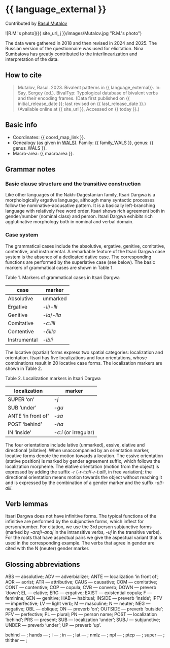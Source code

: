 # {{ language_external }}
Contributed by [Rasul Mutalov](https://iling-ran.ru/web/ru/scholars/mutalov)

![R.M.'s photo]({{ site_url_j }}/images/Mutalov.jpg "R.M.'s photo")

The data were gathered in 2018 and then revised in 2024 and 2025. The Russian version of the questionnaire was used for elicitation. Nina Sumbatova has greatly contributed to the interlinearization and interpretation of the data.

## How to cite
> Mutalov, Rasul. 2023. Bivalent patterns in {{ language_external}}. 
> In: Say, Sergey (ed.). BivalTyp: Typological database of bivalent verbs and their encoding frames. 
> (Data first published on {{ initial_release_date }}; 
> last revised on {{ last_release_date }}.) (Available online at {{ site_url }}, 
> Accessed on {{ today }}.)

## Basic info
- Coordinates: {{ coord_map_link }}.
- Genealogy (as given in [WALS](https://wals.info/)). Family: {{ family_WALS }}, genus: {{ genus_WALS }}.
- Macro-area: {{ macroarea }}.

## Grammar notes

### Basic clause structure and the transitive construction

Like other languages of the Nakh-Dagestanian family, Itsari Dargwa is a morphologically ergative language, although many syntactic processes follow the nominative-accusative pattern. It is a basically left-branching language with relatively free word order. Itsari shows rich agreement both in gender/number (nominal class) and person. Itsari Dargwa exhibits rich agglutinative morphology both in nominal and verbal domain.

### Case system
The grammatical cases include the absolutive, ergative, genitive, comitative, contentive, and instrumental. A remarkable feature of the Itsari Dargwa case system is the absence of a dedicated dative case. The corresponding functions are performed by the superlative case (see below). The basic markers of grammatical cases are shown in Table 1.

Table 1. Markers of grammatical cases in Itsari Dargwa

|      case           |      marker      |
|---------------------|------------------|
|     Absolutive      |     unmarked     |
|     Ergative        |     *-li*/*-lli* |
|     Genitive        |     *-la*/*-lla* |
|     Comitative      |     *-cːilli*    |
|     Contentive      |     *-čilla*     |
|     Instrumental    |     *-ibli*      |

The locative (spatial) forms express two spatial categories: localization and orientation. Itsari has five localizations and four orientations, whose combinations result in 20 locative case forms. The localization markers are shown in Table 2.

Table 2. Localization markers in Itsari Dargwa

|      localization           |      marker                |
|-----------------------------|----------------------------|
|     SUPER   ‘on’            |     *-j*                   |
|     SUB   ‘under’           |     *-gu*                  |
|     ANTE   ‘in front of’    |     *-sa*                  |
|     POST   ‘behind’         |     *-ha*                  |
|     IN   ‘inside’           |     *-cːi* (or irregular)  |

The four orientations include lative (unmarked), essive, elative and directional (allative). When unaccompanied by an orientation marker, locative forms denote the motion towards a location. The essive orientation (stative position) is marked by gender agreement suffix, which follows the localization morpheme. The elative orientation (motion from the object) is expressed by adding the suffix *-r* (*-r-tːal*/*-r-tːalli*, in free variation); the directional orientation means motion towards the object without reaching it and is expressed by the combination of a gender marker and the suffix *-al*/*-alli*. 

## Verb lemmas
Itsari Dargwa does not have infinitive forms. The typical functions of the infinitive are performed by the subjunctive forms, which inflect for person/number. For citation, we use the 3rd person subjunctive forms (marked by *-araj*/*-anaj* in the intransitive verbs, *-uj* in the transitive verbs). For the roots that have aspectual pairs we give the aspectual variant that is used in the corresponding example. The verbs that agree in gender are cited with the N (neuter) gender marker.

## Glossing abbreviations
ABS — absolutive; ADV — adverbializer; ANTE — localization ‘in front of’; AOR — aorist; ATR — attributive; CAUS — causative; COM — comitative; CONT — contentive; COP — copula; CVB — converb; DOWN — preverb ‘down’; EL — elative; ERG — ergative; EXIST — existential copula; F — feminine; GEN — genitive; HAB — habitual; INSIDE — preverb ‘inside’; IPFV — imperfective; LV — light verb; M — masculine; N — neuter; NEG — negative; OBL — oblique; ON — preverb ‘on’; OUTSIDE — preverb ‘outside’; PFV — perfective; PL — plural; PN — person name; POST — localization ‘behind’; PRS — present; SUB — localization ‘under’; SUBJ — subjunctive; UNDER — preverb ‘under’; UP — preverb ‘up’.

behind — ;   hands — ; i — ; in — ;  lat — ; nmlz — ; npl — ;  ptcp — ;  super — ; thither — ; 
